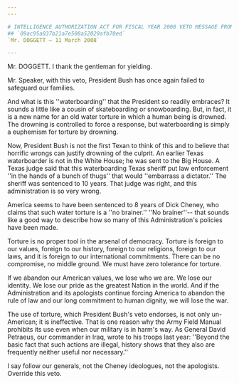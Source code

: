 ```yaml
---
---

# INTELLIGENCE AUTHORIZATION ACT FOR FISCAL YEAR 2008 VETO MESSAGE FROM  THE PRESIDENT OF THE UNITED STATES
## `09ac95a037b21a7e508a52029afb70ed`
`Mr. DOGGETT — 11 March 2008`

---
```



Mr. DOGGETT. I thank the gentleman for yielding.

Mr. Speaker, with this veto, President Bush has once again failed to 
safeguard our families.

And what is this ''waterboarding'' that the President so readily 
embraces? It sounds a little like a cousin of skateboarding or 
snowboarding. But, in fact, it is a new name for an old water torture 
in which a human being is drowned. The drowning is controlled to force 
a response, but waterboarding is simply a euphemism for torture by 
drowning.

Now, President Bush is not the first Texan to think of this and to 
believe that horrific wrongs can justify drowning of the culprit. An 
earlier Texas waterboarder is not in the White House; he was sent to 
the Big House. A Texas judge said that this waterboarding Texas sheriff 
put law enforcement ''in the hands of a bunch of thugs'' that would 
''embarrass a dictator.'' The sheriff was sentenced to 10 years. That 
judge was right, and this administration is so very wrong.

America seems to have been sentenced to 8 years of Dick Cheney, who 
claims that such water torture is a ''no brainer.'' ''No brainer''--
that sounds like a good way to describe how so many of this 
Administration's policies have been made.

Torture is no proper tool in the arsenal of democracy. Torture is 
foreign to our values, foreign to our history, foreign to our 
religions, foreign to our laws, and it is foreign to our international 
commitments. There can be no compromise, no middle ground. We must have 
zero tolerance for torture.

If we abandon our American values, we lose who we are. We lose our 
identity. We lose our pride as the greatest Nation in the world. And if 
the Administration and its apologists continue forcing America to 
abandon the rule of law and our long commitment to human dignity, we 
will lose the war.

The use of torture, which President Bush's veto endorses, is not only 
un-American; it is ineffective. That is one reason why the Army Field 
Manual prohibits its use even when our military is in harm's way. As 
General David Petraeus, our commander in Iraq, wrote to his troops last 
year: ''Beyond the basic fact that such actions are illegal, history 
shows that they also are frequently neither useful nor necessary.''

I say follow our generals, not the Cheney ideologues, not the 
apologists. Override this veto.